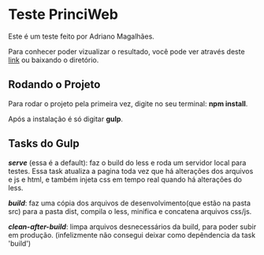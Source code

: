 # Teste PrinciWeb
Este é um teste feito por Adriano Magalhães.

Para conhecer poder vizualizar o resultado, você pode ver através deste [link](http://placeholder.teste.com.br)
 ou baixando o diretório.

## Rodando o Projeto

Para rodar o projeto pela primeira vez, digite no seu terminal: **npm install**.

Após a instalação é só digitar **gulp**.


## Tasks do Gulp

_**serve**_ (essa é a default): faz o build do less e roda um servidor local para testes. Essa task atualiza a pagina toda vez que há alterações dos arquivos e js e html, e também injeta css em tempo real quando há alterações do less.

_**build**_: faz uma cópia dos arquivos de desenvolvimento(que estão na pasta src) para a pasta dist, compila o less, minifica e concatena arquivos css/js.

_**clean-after-build**_: limpa arquivos desnecessários da build, para poder subir em produção. (infelizmente não consegui deixar como depêndencia da task 'build')